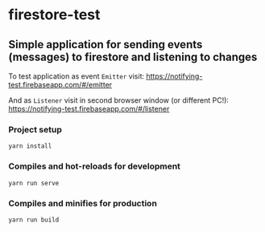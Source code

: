 # firestore-test

## Simple application for sending events (messages) to firestore and listening to changes

To test application as event `Emitter` visit:
https://notifying-test.firebaseapp.com/#/emitter

And as `Listener` visit in second browser window (or different PC!): https://notifying-test.firebaseapp.com/#/listener

### Project setup
```
yarn install
```

### Compiles and hot-reloads for development
```
yarn run serve
```

### Compiles and minifies for production
```
yarn run build
```

